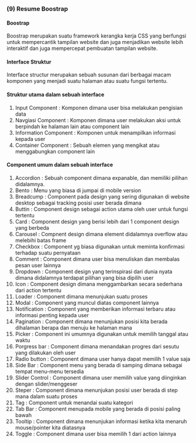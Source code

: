 ### (9) Resume Boostrap 
#### Boostrap
Boostrap merupakan suatu framework kerangka kerja CSS yang berfungsi untuk mempercantik tampilan website dan juga menjadikan website lebih interaktif dan juga mempercepat pembuatan tampilan website.

#### Interface Struktur
Interface structur merupakan sebuah susunan dari berbagai macam komponen yang menjadi suatu halaman atau suatu fungsi tertentu.

#### Struktur utama dalam sebuah interface
1. Input Component : Komponen dimana user bisa melakukan pengisian data
2. Navgiasi Component : Komponen dimana user melakukan aksi untuk berpindah ke halaman lain atau component lain
3. Information Component : Komponen untuk menampilkan informasi kepada user
4. Container Component : Sebuah elemen yang mengikat atau menggabungkan component lain

#### Component umum dalam sebuah interface
1. Accordion : Sebuah component dimana expanable, dan memiliki pilihan didalamnya.
2. Bento : Menu yang biasa di jumpai di mobile version
3. Breadcump : Component pada design yang sering digunakan di website desktop sebagai tracking posisi user berada dimana
4. Buttin : Component design sebagai action utama oleh user untuk fungsi tertentu
5. Card : Component design yang berisi lebih dari 1 component design yang berbeda
6. Carousel : Compnent design dimana element didalamnya overflow atau melebihi batas frame
7. Checkbox : Component yg biasa digunakan untuk meminta konfirmasi terhadap suatu pernyataan
8. Comment : Component dimana user bisa menuliskan dan membalas pesan user lainnya
9. Dropdown : Component design yang terinspirasi dari dunia nyata dimana didalamnya terdapat pilihan yang bisa dipilih user
10. Icon : Component design dimana menggambarkan secara sederhana dari action tertentu
11. Loader : Component dimana menunjukan suatu proses
12. Modal : Component yang muncul diatas component lainnya
13. Notification : Component yang memberikan informasi terbaru atau informasi penting kepada user
14. Pagination : Component dimana menunjukan posisi kita berada dihalaman berapa dan menuju ke halaman mana
15. Picker : Component ini umumnya digunakan untuk memilih tanggal atau waktu
16. Porgress bar : Component dimana menandakan progres dari sesutu yang dilakukan oleh user
17. Radio button : Component dimana user hanya dapat memilih 1 value saja
18. Side Bar : Component menu yang berada di samping dimana sebagai tempat menu-menu tersedia
19. Slider Control : Component dimana user memilih value yang diinginkan dengan slider/menggeser
20. Steper : Component dimana menunjukan posisi user berada di step mana dalam suatu proses
21. Tag : Component untuk menandai suatu kategori
22. Tab Bar : Component menupada mobile yang berada di posisi paling bawah
23. Tooltip : Component dimana menunjukan informasi ketika kita menaruh mouse/pointer kita diatasnya
24. Toggle : Component dimana user bisa memilih 1 dari action lainnya 